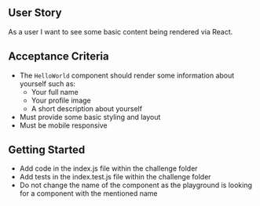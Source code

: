 ## User Story

As a user I want to see some basic content being rendered via React.

## Acceptance Criteria

- The `HelloWorld` component should render some information about yourself such as:
  - Your full name
  - Your profile image
  - A short description about yourself
- Must provide some basic styling and layout
- Must be mobile responsive

## Getting Started

- Add code in the index.js file within the challenge folder
- Add tests in the index.test.js file within the challenge folder
- Do not change the name of the component as the playground is looking for a component with the mentioned name
